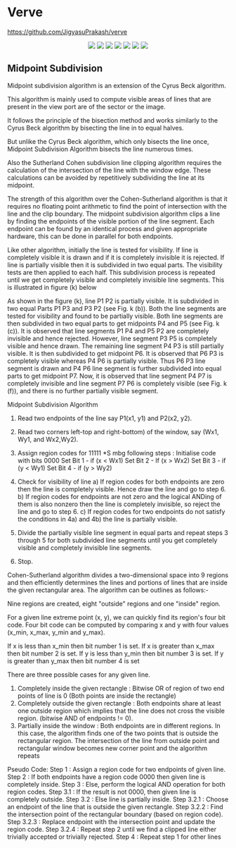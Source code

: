 # Verve
https://github.com/JigyasuPrakash/verve
<div align="center">
<img src="https://img.shields.io/github/license/JigyasuPrakash/verve">	
<img src="https://www.codefactor.io/repository/github/JigyasuPrakash/verve/badge/master"/>
<img src="https://img.shields.io/github/issues-pr/JigyasuPrakash/verve">
<img src="https://img.shields.io/github/stars/JigyasuPrakash/verve">
<img src="https://img.shields.io/github/forks/JigyasuPrakash/verveI">
<img src="https://img.shields.io/github/issues/JigyasuPrakash/verve">
<img src="https://img.shields.io/badge/PRs-welcome-informational">
</div>

## Midpoint Subdivision

Midpoint subdivision algorithm is an extension of the Cyrus Beck algorithm.

This algorithm is mainly used to compute visible areas of lines that are present in the view port are of the sector or the image.

It follows the principle of the bisection method and works similarly to the Cyrus Beck algorithm by bisecting the line in to equal halves. 

But unlike the Cyrus Beck algorithm, which only bisects the line once, Midpoint Subdivision Algorithm bisects the line numerous times.

Also the Sutherland Cohen subdivision line clipping algorithm requires the calculation of the intersection of the line with the window edge. These calculations can be avoided by repetitively subdividing the line at its midpoint.

The strength of this algorithm over the Cohen-Sutherland algorithm is that it requires no floating point arithmetic to find the point of intersection with the line and the clip boundary. The midpoint subdivision algorithm clips a line by finding the endpoints of the visible portion of the line segment. Each endpoint can be found by an identical process and given appropriate hardware, this can be done in parallel for both endpoints. 

Like other algorithm, initially the line is tested for visibility. If line is completely visible it is drawn and if it is completely invisible it is rejected. If line is partially visible then it is subdivided in two equal parts. The visibility tests are then applied to each half. This subdivision process is repeated until we get completely visible and completely invisible line segments. This is illustrated in figure (k) below
  
As shown in the figure (k), line P1 P2 is partially visible. It is subdivided in two equal Parts P1 P3 and P3 P2 (see Fig. k (b)). Both the line segments are tested for visibility and found to be partially visible. Both line segments are then subdivided in two equal parts to get midpoints P4 and P5 (see Fig. k (c)). It is observed that line segments P1 P4 and P5 P2 are completely invisible and hence rejected. However, line segment P3 P5 is completely visible and hence drawn. The remaining line segment P4 P3 is still partially visible. It is then subdivided to get midpoint P6. It is observed that P6 P3 is completely visible whereas P4 P6 is partially visible. Thus P6 P3 line segment is drawn and P4 P6 line segment is further subdivided into equal parts to get midpoint P7. Now, it is observed that line segment P4 P7 is completely invisible and line segment P7 P6 is completely visible (see Fig. k (f)), and there is no further partially visible segment.

Midpoint Subdivision Algorithm

  1. Read two endpoints of the line say P1(x1, y1) and P2(x2, y2).
  2. Read two corners left-top and right-bottom) of the window, say (Wx1, Wy1, and
     Wx2,Wy2).
  3. Assign region codes for 11111 *S mbg following steps :
     Initialise code with bits 0000
     Set Bit 1 - if (x < Wx1) 
     Set Bit 2 - If (x > Wx2) 
     Set Bit 3 - if (y < Wy1) 
     Set Bit 4 - if (y > Wy2)

  4. Check for visibility of line
     a) If region codes for both endpoints are zero then the line is completely 
       visible. Hence draw the line and go to step 6.
     b) If region codes for endpoints are not zero and the logical ANDing of them 
       is also nonzero then the line is completely invisible, so reject the line
       and go to step 6.
     c) If region codes for two endpoints do not satisfy the conditions in 4a) and 
       4b) the line is partially visible.
  5. Divide the partially visible line segment in equal parts and repeat steps 3 
     through 5 for both subdivided line segments until you get completely visible 
     and completely invisible line segments.
  6. Stop.

























Cohen-Sutherland algorithm divides a two-dimensional space into 9 regions and then efficiently determines the lines and portions of lines that are inside the given rectangular area.
The algorithm can be outlines as follows:-



Nine regions are created, eight "outside" regions and one 
"inside" region.

For a given line extreme point (x, y), we can quickly
find its region's four bit code. Four bit code can 
be computed by comparing x and y with four values 
(x_min, x_max, y_min and y_max).

If x is less than x_min then bit number 1 is set.
If x is greater than x_max then bit number 2 is set.
If y is less than y_min then bit number 3 is set.
If y is greater than y_max then bit number 4 is set

 
 
There are three possible cases for any given line.
1.	Completely inside the given rectangle : Bitwise OR of region of two end points of line is 0 (Both points are inside the rectangle)
2.	Completely outside the given rectangle : Both endpoints share at least one outside region which implies that the line does not cross the visible region. (bitwise AND of endpoints != 0).
3.	Partially inside the window : Both endpoints are in different regions. In this case, the algorithm finds one of the two points that is outside the rectangular region. The intersection of the line from outside point and rectangular window becomes new corner point and the algorithm repeats
 
Pseudo Code:
Step 1 : Assign a region code for two endpoints of given line.
Step 2 : If both endpoints have a region code 0000 
         then given line is completely inside.
Step 3 : Else, perform the logical AND operation for both region codes.
    Step 3.1 : If the result is not 0000, then given line is completely
               outside.
    Step 3.2 : Else line is partially inside.
        Step 3.2.1 : Choose an endpoint of the line 
                     that is outside the given rectangle.
        Step 3.2.2 : Find the intersection point of the 
                     rectangular boundary (based on region code).
        Step 3.2.3 : Replace endpoint with the intersection point 
                     and update the region code.
        Step 3.2.4 : Repeat step 2 until we find a clipped line either 
                     trivially accepted or trivially rejected.
Step 4 : Repeat step 1 for other lines





